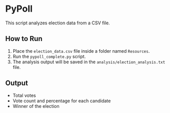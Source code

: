 # PyPoll

This script analyzes election data from a CSV file.

## How to Run

1. Place the `election_data.csv` file inside a folder named `Resources`.
2. Run the `pypoll_complete.py` script.
3. The analysis output will be saved in the `analysis/election_analysis.txt` file.

## Output

- Total votes
- Vote count and percentage for each candidate
- Winner of the election
